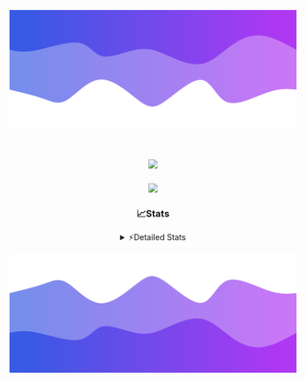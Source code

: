 ![Header](./header.png)
<div align="center">

<h1 align="center">
  <a href="https://git.io/typing-svg">
    <img src="https://readme-typing-svg.herokuapp.com/?lines=Hello,+There!+%F0%9F%91%8B;This+is+chicho.;Owner+on+Ocean;&center=true&size=25">
  </a>
</h1>
  
<p align="center">
  <img src="https://lanyard.cnrad.dev/api/852683595378196480" />
</p>

### 📈Stats
<details>
    <summary> ⚡Detailed Stats</summary>
    <br/>

<!--START_SECTION:waka-->
![Code Time](http://img.shields.io/badge/Code%20Time-773%20hrs%208%20mins-blue)

![Profile Views](http://img.shields.io/badge/Profile%20Views-2-blue)

**🐱 My GitHub Data** 

> 📦 76.6 kB Used in GitHub's Storage 
 > 
> 🏆 29 Contributions in the Year 2024
 > 
> 🚫 Not Opted to Hire
 > 
> 📜 15 Public Repositories 
 > 
> 🔑 9 Private Repositories 
 > 
**I'm a Night 🦉** 

```text
🌞 Morning                22 commits          █░░░░░░░░░░░░░░░░░░░░░░░░   05.54 % 
🌆 Daytime                55 commits          ███░░░░░░░░░░░░░░░░░░░░░░   13.85 % 
🌃 Evening                172 commits         ███████████░░░░░░░░░░░░░░   43.32 % 
🌙 Night                  148 commits         █████████░░░░░░░░░░░░░░░░   37.28 % 
```
📅 **I'm Most Productive on Tuesday** 

```text
Monday                   24 commits          ██░░░░░░░░░░░░░░░░░░░░░░░   06.05 % 
Tuesday                  108 commits         ███████░░░░░░░░░░░░░░░░░░   27.20 % 
Wednesday                80 commits          █████░░░░░░░░░░░░░░░░░░░░   20.15 % 
Thursday                 56 commits          ████░░░░░░░░░░░░░░░░░░░░░   14.11 % 
Friday                   42 commits          ███░░░░░░░░░░░░░░░░░░░░░░   10.58 % 
Saturday                 34 commits          ██░░░░░░░░░░░░░░░░░░░░░░░   08.56 % 
Sunday                   53 commits          ███░░░░░░░░░░░░░░░░░░░░░░   13.35 % 
```


📊 **This Week I Spent My Time On** 

```text
🕑︎ Time Zone: America/Argentina/Buenos_Aires

💬 Programming Languages: 
JavaScript               2 hrs 25 mins       ████████░░░░░░░░░░░░░░░░░   33.90 % 
HTML                     2 hrs               ███████░░░░░░░░░░░░░░░░░░   27.94 % 
TypeScript               56 mins             ███░░░░░░░░░░░░░░░░░░░░░░   13.11 % 
CSS                      31 mins             ██░░░░░░░░░░░░░░░░░░░░░░░   07.34 % 
Python                   30 mins             ██░░░░░░░░░░░░░░░░░░░░░░░   07.06 % 

🔥 Editors: 
VS Code                  7 hrs 10 mins       █████████████████████████   100.00 % 

🐱‍💻 Projects: 
amparar                  2 hrs 14 mins       ████████░░░░░░░░░░░░░░░░░   31.16 % 
Unknown Project          1 hr 57 mins        ███████░░░░░░░░░░░░░░░░░░   27.28 % 
test2                    1 hr 32 mins        █████░░░░░░░░░░░░░░░░░░░░   21.47 % 
cars                     1 hr 18 mins        █████░░░░░░░░░░░░░░░░░░░░   18.19 % 
test                     8 mins              ░░░░░░░░░░░░░░░░░░░░░░░░░   01.89 % 

💻 Operating System: 
Windows                  5 hrs 23 mins       ███████████████████░░░░░░   75.13 % 
Mac                      1 hr 47 mins        ██████░░░░░░░░░░░░░░░░░░░   24.87 % 
```

**I Mostly Code in JavaScript** 

```text
JavaScript               8 repos             ██████░░░░░░░░░░░░░░░░░░░   25.81 % 
HTML                     7 repos             ██████░░░░░░░░░░░░░░░░░░░   22.58 % 
C#                       2 repos             ██░░░░░░░░░░░░░░░░░░░░░░░   06.45 % 
TypeScript               1 repo              █░░░░░░░░░░░░░░░░░░░░░░░░   03.23 % 
SCSS                     1 repo              █░░░░░░░░░░░░░░░░░░░░░░░░   03.23 % 
```




 Last Updated on 14/07/2024 14:18:48 UTC
<!--END_SECTION:waka-->
</details>

![Footer](./footer.png)
